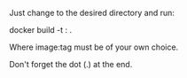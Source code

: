Just change to the desired directory and run:

docker build -t <image>:<tag> .

Where image:tag must be of your own choice.

Don't forget the dot (.) at the end.

